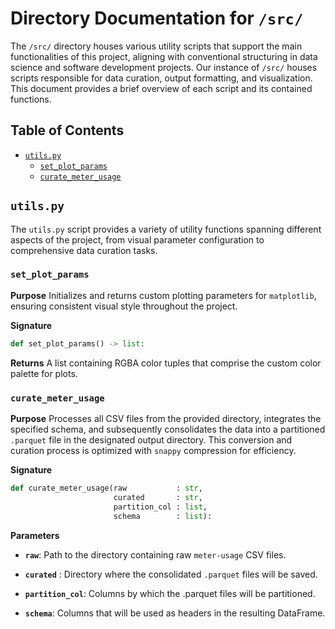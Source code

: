 <!-- omit in toc -->
# Directory Documentation for `/src/`

The `/src/` directory houses various utility scripts that support the main functionalities of this project, aligning with conventional structuring in data science and software development projects. Our instance of `/src/` houses scripts responsible for data curation, output formatting, and visualization. This document provides a brief overview of each script and its contained functions.

<!-- omit in toc -->
## Table of Contents

- [`utils.py`](#utilspy)
  - [`set_plot_params`](#set_plot_params)
  - [`curate_meter_usage`](#curate_meter_usage)

## `utils.py`

The `utils.py` script provides a variety of utility functions spanning different aspects of the project, from visual parameter configuration to comprehensive data curation tasks.

### `set_plot_params`

**Purpose** Initializes and returns custom plotting parameters for `matplotlib`, ensuring consistent visual style throughout the project.

**Signature** 
```python
def set_plot_params() -> list:
```

**Returns** A list containing RGBA color tuples that comprise the custom color palette for plots.

### `curate_meter_usage`

**Purpose** Processes all CSV files from the provided directory, integrates the specified schema, and subsequently consolidates the data into a partitioned `.parquet` file in the designated output directory. This conversion and curation process is optimized with `snappy` compression for efficiency.

**Signature** 
```python
def curate_meter_usage(raw           : str, 
                       curated       : str, 
                       partition_col : list, 
                       schema        : list):
```

**Parameters**

- **`raw`**: Path to the directory containing raw `meter-usage` CSV files.

- **`curated`** : Directory where the consolidated `.parquet` files will be saved.

- **`partition_col`**: Columns by which the .parquet files will be partitioned.

- **`schema`**: Columns that will be used as headers in the resulting DataFrame.